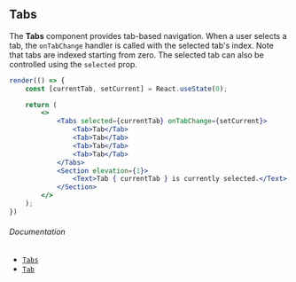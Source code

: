 ## Tabs

The **Tabs** component provides tab-based navigation. When a user selects a tab, the `onTabChange` handler is called with the selected tab's index. Note that tabs are indexed starting from zero. The selected tab can also be controlled using the `selected` prop.

```jsx
render(() => {
	const [currentTab, setCurrent] = React.useState(0);

	return (
		<>
			<Tabs selected={currentTab} onTabChange={setCurrent}>
				<Tab>Tab</Tab>
				<Tab>Tab</Tab>
				<Tab>Tab</Tab>
				<Tab>Tab</Tab>
			</Tabs>
			<Section elevation={1}>
				<Text>Tab { currentTab } is currently selected.</Text>
			</Section>
		</>
	);
})
```

###### Documentation

- [`Tabs`](/wiki/modules/_components_layout_tabs_.html)
- [`Tab`](/wiki/modules/_components_layout_tabs_.html#tab)
